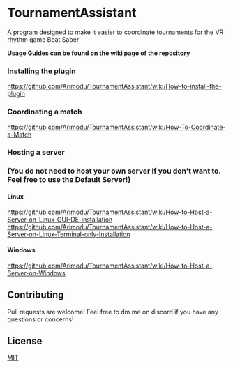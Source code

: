 # TournamentAssistant
A program designed to make it easier to coordinate tournaments for the VR rhythm game Beat Saber

**Usage Guides can be found on the wiki page of the repository**

### Installing the plugin
https://github.com/Arimodu/TournamentAssistant/wiki/How-to-install-the-plugin

### Coordinating a match
https://github.com/Arimodu/TournamentAssistant/wiki/How-To-Coordinate-a-Match

### Hosting a server
### (You do not need to host your own server if you don't want to. Feel free to use the Default Server!)

#### Linux
https://github.com/Arimodu/TournamentAssistant/wiki/How-to-Host-a-Server-on-Linux-GUI-DE-installation
https://github.com/Arimodu/TournamentAssistant/wiki/How-to-Host-a-Server-on-Linux-Terminal-only-Installation

#### Windows
https://github.com/Arimodu/TournamentAssistant/wiki/How-to-Host-a-Server-on-Windows

## Contributing
Pull requests are welcome! Feel free to dm me on discord if you have any questions or concerns!

## License
[MIT](https://choosealicense.com/licenses/mit/)
